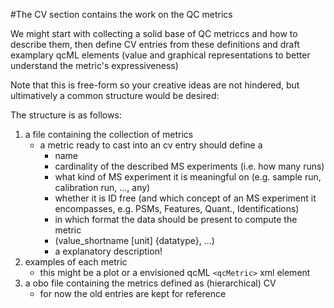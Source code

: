 #The CV section contains the work on the QC metrics 

We might start with collecting a solid base of QC metriccs and how to describe them, then define CV entries from these definitions and draft examplary qcML elements (value and graphical representations to better understand the metric's expressiveness)

Note that this is free-form so your creative ideas are not hindered, but ultimatively a common structure would be desired: 

The structure is as follows:
1.  a file containing the collection of metrics
    *  a metric ready to cast into an cv entry should define a
        *  name
        *  cardinality of the described MS experiments (i.e. how many runs)
        *  what kind of MS experiment it is meaningful on (e.g. sample run, calibration run, ..., any)
        *  whether it is ID free (and which concept of an MS experiment it encompasses, e.g. PSMs, Features, Quant., Identifications)
        *  in which format the data should be present to compute the metric
        *  (value_shortname [unit] {datatype}, ...)
        *  a explanatory description!
2. examples of each metric
    *  this might be a plot or a envisioned qcML ```<qcMetric>``` xml element
3. a obo file containing the metrics defined as (hierarchical) CV
    *  for now the old entries are kept for reference
